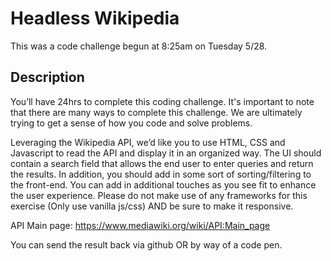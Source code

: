 # Headless Wikipedia

This was a code challenge begun at 8:25am on Tuesday 5/28.

## Description

You’ll have 24hrs to complete this coding challenge. It's important to note that there are many ways to complete this challenge. We are ultimately trying to get a sense of how you code and solve problems.

Leveraging the Wikipedia API, we’d like you to use HTML, CSS and Javascript to read the API and display it in an organized way. The UI should contain a search field that allows the end user to enter queries and return the results. In addition, you should add in some sort of sorting/filtering to the front-end. You can add in additional touches as you see fit to enhance the user experience. Please do not make use of any frameworks for this exercise (Only use vanilla js/css) AND be sure to make it responsive.

API Main page:
https://www.mediawiki.org/wiki/API:Main_page

You can send the result back via github OR by way of a code pen.    

